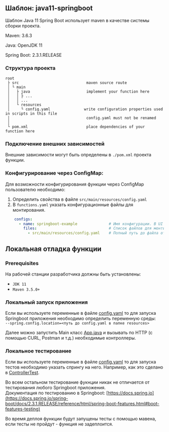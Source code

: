 ## Шаблон: java11-springboot

Шаблон Java 11 Spring Boot использует maven в качестве системы сборки проекта.

Maven: 3.6.3

Java: OpenJDK 11

Spring Boot: 2.3.1.RELEASE


### Структура проекта

    root
     ├ src                              maven source route
     │ └ main
     │   ├ java                         implement your function here
     │   │ ├ ...
     │   │ ...
     │   └ resources
     │     └ config.yaml               write configuration properties used in scripts in this file
     │                                  config.yaml must not be renamed
     │
     └ pom.xml                          place dependencies of your function here


### Подключение внешних зависимостей

Внешние зависимости могут быть определены в ```./pom.xml``` проекта функции.

    
### Конфигурирование через ConfigMap:
Для возможности конфигурирования функции через ConfigMap пользователю необходимо:
1) Определить свойства в файле ```src/main/resources/config.yaml```
2) В ```functions.yaml``` указать конфигурационные файлы для монтирования.
```yaml
    configs:
      - name: springboot-example              # Имя конфигурации. В UI OSE ConfigMap будет называться <имя-функции>-cm-<имя конфигурации>
        files:                                # Список файлов для монтирования
          - src/main/resources/config.yaml    # Полный путь до файла относительно директории с функцией
```

## Локальная отладка функции
### Prerequisites
На рабочей станции разработчика должны быть установлены:
 - `JDK 11`
 - `Maven 3.5.0+` 

### Локальный запуск приложения 
Если вы используете переменные в файле [config.yaml](./src/main/resources/config.yaml) то для запуска Springboot приложения необходимо определить переменную среды:  
`--spring.config.location=<путь до config.yaml в папке resources>`

Далее можно запустить Main класс [App.java](./src/main/java/sbp/ts/faas/templates/springboot/pure/App.java) и вызывать по HTTP (с помощью CURL, Postman и т.д.) необходимые контроллеры.

### Локальное тестирование
Если вы используете переменные в файле [config.yaml](./src/main/resources/config.yaml) то для запуска тестов необходимо указать спрингу на него. Например, как это сделано в [ControllerTest](./src/test/java/sbp/ts/faas/templates/springboot/pure/ControllerTest.java).

Во всем остальном тестирование фукнции никак не отличается от тестирования любого Springboot приложения.  
Документация по тестированию в Springboot: [https://docs.spring.io](https://docs.spring.io/spring-boot/docs/2.3.1.RELEASE/reference/html/spring-boot-features.html#boot-features-testing)



Во время деплоя функции будут запущены тесты с помощью мавена, если тесты не пройдут - функция не задеплоится.